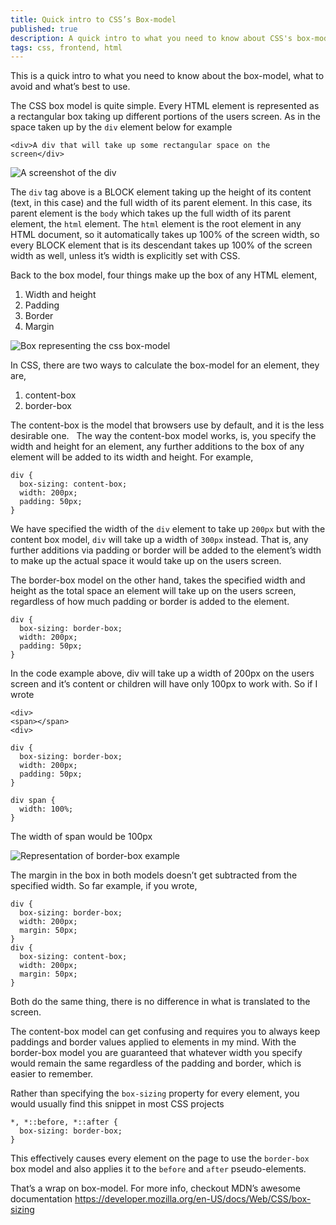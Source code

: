```yaml
---
title: Quick intro to CSS’s Box-model
published: true
description: A quick intro to what you need to know about CSS's box-model, what to avoid and what’s best to use.
tags: css, frontend, html
---
```


This is a quick intro to what you need to know about the box-model, what to avoid and what’s best to use.

The CSS box model is quite simple. Every HTML element is represented as a rectangular box taking up different portions of the users screen. As in the space taken up by the `div` element below for example

```
<div>A div that will take up some rectangular space on the screen</div>
```

![A screenshot of the div](https://thepracticaldev.s3.amazonaws.com/i/0kwmqp0hwgsx8ibcqc5p.png)


The `div` tag above is a BLOCK element taking up the height of its content (text, in this case) and the full width of its parent element. In this case, its parent element is the `body` which takes up the full width of its parent element, the `html` element. The `html` element is the root element in any HTML document, so it automatically takes up 100% of the screen width, so every BLOCK element that is its descendant takes up 100% of the screen width as well, unless it’s width is explicitly set with CSS.

Back to the box model, four things make up the box of any HTML element,

1. Width and height
2. Padding
3. Border
4. Margin

![Box representing the css box-model](https://thepracticaldev.s3.amazonaws.com/i/mt8rd6vs99689tfifnvn.png)

In CSS, there are two ways to calculate the box-model for an element, they are,

1. content-box
2. border-box

The content-box is the model that browsers use by default, and it is the less desirable one.
 
The way the content-box model works, is, you specify the width and height for an element, any further additions to the box of any element will be added to its width and height. For example,

```
div {
  box-sizing: content-box;
  width: 200px;
  padding: 50px;
}
```

We have specified the width of the `div` element to take up `200px` but with the content box model, `div` will take up a width of `300px` instead. That is, any further additions via padding or border will be added to the element’s width to make up the actual space it would take up on the users screen.

The border-box model on the other hand, takes the specified width and height as the total space an element will take up on the users screen, regardless of how much padding or border is added to the element.

```
div {
  box-sizing: border-box;
  width: 200px;
  padding: 50px;
}
```

In the code example above, div will take up a width of 200px on the users screen and it’s content or children will have only 100px to work with. So if I wrote

```
<div>
<span></span>
<div>

div {
  box-sizing: border-box;
  width: 200px;
  padding: 50px;
}

div span {
  width: 100%;
}
```
The width of span would be 100px


![Representation of border-box example](https://thepracticaldev.s3.amazonaws.com/i/3phn1iexj4r6hc1ikl4r.png)

The margin in the box in both models doesn’t get subtracted from the specified width. So far example, if you wrote,

```
div {
  box-sizing: border-box;
  width: 200px;
  margin: 50px;
}
div {
  box-sizing: content-box;
  width: 200px;
  margin: 50px;
}
```
Both do the same thing, there is  no difference in what is translated to the screen.

The content-box model can get confusing and requires you to always keep paddings and border values applied to elements in my mind. With the border-box model you are guaranteed that whatever width you specify would remain the same regardless of the padding and border, which is easier to remember.

Rather than specifying the `box-sizing` property for every element, you would usually find this snippet in most CSS projects

```
*, *::before, *::after {
  box-sizing: border-box;
}
```

This effectively causes every element on the page to use the `border-box` box model and also applies it to the `before` and `after` pseudo-elements.

That’s a wrap on box-model. For more info, checkout MDN’s awesome documentation https://developer.mozilla.org/en-US/docs/Web/CSS/box-sizing
